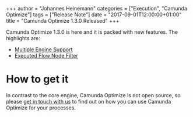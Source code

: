 +++
author = "Johannes Heinemann"
categories = ["Execution", "Camunda Optimize"]
tags = ["Release Note"]
date = "2017-09-01T12:00:00+01:00"
title = "Camunda Optimize 1.3.0 Released"
+++

Camunda Optimize 1.3.0 is here and it is packed with new features. The highlights are:

- [Multiple Engine Support](https://docs.camunda.org/optimize/technical-guide/import/multiple-engines/)
- [Executed Flow Node Filter](https://docs.camunda.org/optimize/user-guide/filter/)

# How to get it

In contrast to the core engine, Camunda Optimize is not open source, so please [get in touch with us](https://camunda.com/about/contact/) to find out on how you can use Camunda Optimize for your processes.
